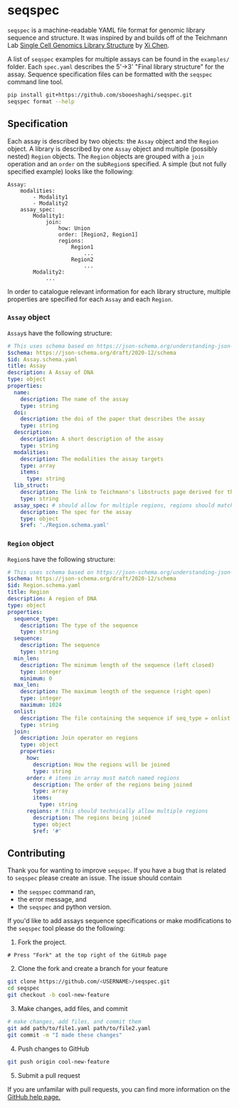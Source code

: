 # seqspec

`seqspec` is a machine-readable YAML file format for genomic library sequence and structure. It was inspired by and builds off of the Teichmann Lab [Single Cell Genomics Library Structure](https://github.com/Teichlab/scg_lib_structs) by [Xi Chen](https://github.com/dbrg77).

A list of `seqspec` examples for multiple assays can be found in the `examples/` folder. Each `spec.yaml` describes the 5'->3' "Final library structure" for the assay. Sequence specification files can be formatted with the `seqspec` command line tool.

```bash
pip install git+https://github.com/sbooeshaghi/seqspec.git
seqspec format --help
```

## Specification

Each assay is described by two objects: the `Assay` object and the `Region` object. A library is described by one `Assay` object and multiple (possibly nested) `Region` objects. The `Region` objects are grouped with a `join` operation and an `order` on the sub`Region`s specified. A simple (but not fully specified example) looks like the following:

```
Assay:
    modalities:
        - Modality1
        - Modality2
    assay_spec:
        Modality1:
            join:
                how: Union
                order: [Region2, Region1]
                regions:
                    Region1
                        ...
                    Region2
                        ...
        Modality2:
            ...
```

In order to catalogue relevant information for each library structure, multiple properties are specified for each `Assay` and each `Region`. 

### `Assay` object
`Assay`s have the following structure:

```yaml
# This uses schema based on https://json-schema.org/understanding-json-schema/index.html
$schema: https://json-schema.org/draft/2020-12/schema
$id: Assay.schema.yaml
title: Assay
description: A Assay of DNA
type: object
properties:
  name: 
    description: The name of the assay
    type: string
  doi: 
    description: the doi of the paper that describes the assay
    type: string
  description: 
    description: A short description of the assay
    type: string
  modalities: 
    description: The modalities the assay targets
    type: array
    items:
      type: string
  lib_struct: 
    description: The link to Teichmann's libstructs page derived for this sequence
    type: string
  assay_spec: # should allow for multiple regions, regions should match modalities naming
    description: The spec for the assay
    type: object
    $ref: './Region.schema.yaml'
```

### `Region` object
`Region`s have the following structure:
```yaml
# This uses schema based on https://json-schema.org/understanding-json-schema/index.html
$schema: https://json-schema.org/draft/2020-12/schema
$id: Region.schema.yaml
title: Region
description: A region of DNA
type: object
properties:
  sequence_type:
    description: The type of the sequence
    type: string
  sequence:
    description: The sequence
    type: string
  min_len:
    description: The minimum length of the sequence (left closed)
    type: integer
    minimum: 0
  max_len:
    description: The maximum length of the sequence (right open)
    type: integer
    maximum: 1024
  onlist:
    description: The file containing the sequence if seq_type = onlist
    type: string
  join:
    description: Join operator on regions
    type: object
    properties:
      how:
        description: How the regions will be joined
        type: string
      order: # items in array must match named regions
        description: The order of the regions being joined
        type: array
        items:
          type: string
      regions: # this should technically allow multiple regions
        description: The regions being joined
        type: object
        $ref: '#'
```

## Contributing

Thank you for wanting to improve `seqspec`. If you have a bug that is related to `seqspec` please create an issue. The issue should contain

- the `seqspec` command ran,
- the error message, and
- the `seqspec` and python version.

If you'd like to add assays sequence specifications or make modifications to the `seqspec` tool please do the following:

1. Fork the project.
```
# Press "Fork" at the top right of the GitHub page
```

2. Clone the fork and create a branch for your feature
```bash
git clone https://github.com/<USERNAME>/seqspec.git
cd seqspec
git checkout -b cool-new-feature
```

3. Make changes, add files, and commit
```bash
# make changes, add files, and commit them
git add path/to/file1.yaml path/to/file2.yaml
git commit -m "I made these changes"
```

4. Push changes to GitHub
```bash
git push origin cool-new-feature
```

5. Submit a pull request

If you are unfamilar with pull requests, you can find more information on the [GitHub help page.](https://help.github.com/en/github/collaborating-with-issues-and-pull-requests/about-pull-requests)

